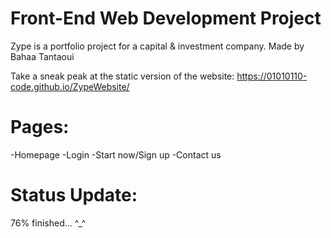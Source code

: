 # Front-End Web Development Project
Zype is a portfolio project for a capital & investment company. 
Made by Bahaa Tantaoui

Take a sneak peak at the static version of the website: https://01010110-code.github.io/ZypeWebsite/ 

# Pages: 
-Homepage
-Login
-Start now/Sign up
-Contact us

# Status Update:
76% finished... ^_^
